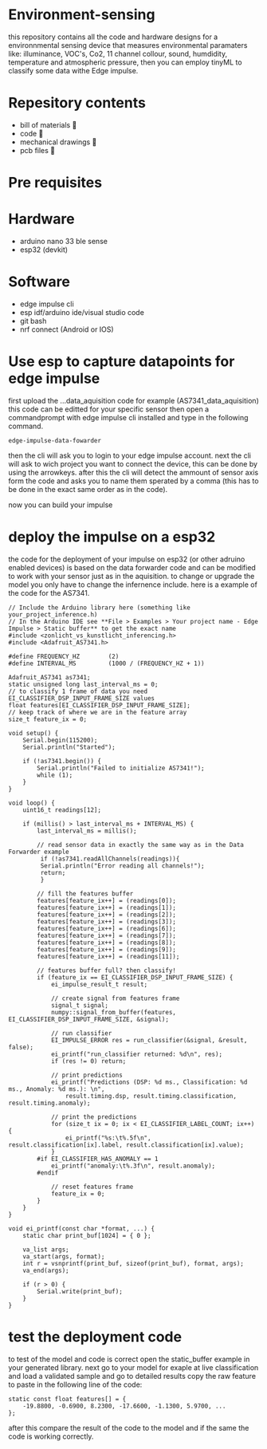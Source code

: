 # Environment-sensing
this repository contains all the code and hardware designs for a environnmental sensing device that measures environmental paramaters like: illuminance, VOC's, Co2, 11 channel collour, sound, humdidity, temperature and atmospheric pressure, then you can employ tinyML to classify some data withe Edge impulse.
# Repesitory contents
- bill of materials 💸
- code 📄
- mechanical drawings 🔧
- pcb files 🔋
# Pre requisites 
# Hardware
- arduino nano 33 ble sense
- esp32 (devkit)
# Software 
- edge impulse cli
- esp idf/arduino ide/visual studio code
- git bash
- nrf connect (Android or IOS)

# Use esp to capture datapoints for edge impulse
first upload the ...data_aquisition code for example (AS7341_data_aquisition) this code can be editted for your specific sensor
then open a commandprompt with edge impulse cli installed and type in the following command.
```
edge-impulse-data-fowarder
```
then the cli will ask you to login to your edge impulse account.
next the cli will ask to wich project you want to connect the device, this can be done by using the arrowkeys.
after this the cli will detect the ammount of sensor axis form the code and asks you to name them sperated by a comma 
(this has to be done in the exact same order as in the code). 

now you can build your impulse 

# deploy the impulse on a esp32 
the code for the deployment of your impulse on esp32 (or other adruino enabled devices) is based on the data forwarder code and can be modified to work with your sensor just as in the aquisition. to change or upgrade the model you only have to change the infernence include.
here is a example of the code for the AS7341.
```
// Include the Arduino library here (something like your_project_inference.h) 
// In the Arduino IDE see **File > Examples > Your project name - Edge Impulse > Static buffer** to get the exact name
#include <zonlicht_vs_kunstlicht_inferencing.h>
#include <Adafruit_AS7341.h>

#define FREQUENCY_HZ        (2)
#define INTERVAL_MS         (1000 / (FREQUENCY_HZ + 1))

Adafruit_AS7341 as7341;
static unsigned long last_interval_ms = 0;
// to classify 1 frame of data you need EI_CLASSIFIER_DSP_INPUT_FRAME_SIZE values
float features[EI_CLASSIFIER_DSP_INPUT_FRAME_SIZE];
// keep track of where we are in the feature array
size_t feature_ix = 0;

void setup() {
    Serial.begin(115200);
    Serial.println("Started");

    if (!as7341.begin()) {
        Serial.println("Failed to initialize AS7341!");
        while (1);
    }
}

void loop() {
    uint16_t readings[12];

    if (millis() > last_interval_ms + INTERVAL_MS) {
        last_interval_ms = millis();

        // read sensor data in exactly the same way as in the Data Forwarder example
         if (!as7341.readAllChannels(readings)){
         Serial.println("Error reading all channels!");
         return;
         }

        // fill the features buffer
        features[feature_ix++] = (readings[0]);
        features[feature_ix++] = (readings[1]);
        features[feature_ix++] = (readings[2]);
        features[feature_ix++] = (readings[3]);
        features[feature_ix++] = (readings[6]);
        features[feature_ix++] = (readings[7]);
        features[feature_ix++] = (readings[8]);
        features[feature_ix++] = (readings[9]);
        features[feature_ix++] = (readings[11]);

        // features buffer full? then classify!
        if (feature_ix == EI_CLASSIFIER_DSP_INPUT_FRAME_SIZE) {
            ei_impulse_result_t result;

            // create signal from features frame
            signal_t signal;
            numpy::signal_from_buffer(features, EI_CLASSIFIER_DSP_INPUT_FRAME_SIZE, &signal);

            // run classifier
            EI_IMPULSE_ERROR res = run_classifier(&signal, &result, false);
            ei_printf("run_classifier returned: %d\n", res);
            if (res != 0) return;

            // print predictions
            ei_printf("Predictions (DSP: %d ms., Classification: %d ms., Anomaly: %d ms.): \n",
                result.timing.dsp, result.timing.classification, result.timing.anomaly);

            // print the predictions
            for (size_t ix = 0; ix < EI_CLASSIFIER_LABEL_COUNT; ix++) {
                ei_printf("%s:\t%.5f\n", result.classification[ix].label, result.classification[ix].value);
            }
        #if EI_CLASSIFIER_HAS_ANOMALY == 1
            ei_printf("anomaly:\t%.3f\n", result.anomaly);
        #endif

            // reset features frame
            feature_ix = 0;
        }
    }
}

void ei_printf(const char *format, ...) {
    static char print_buf[1024] = { 0 };

    va_list args;
    va_start(args, format);
    int r = vsnprintf(print_buf, sizeof(print_buf), format, args);
    va_end(args);

    if (r > 0) {
        Serial.write(print_buf);
    }
}

```
# test the deployment code
to test of the model and code is correct open the static_buffer example in your generated library.
next go to your model for exaple at live classification and load a validated sample and go to detailed results copy the raw feature to paste in the following line of the code:
```arduino
static const float features[] = {
    -19.8800, -0.6900, 8.2300, -17.6600, -1.1300, 5.9700, ...
};
```
after this compare the result of the code to the model and if the same the code is working correctly.

